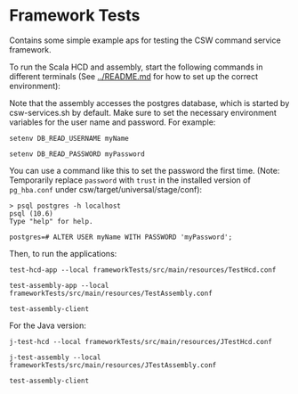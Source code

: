 Framework Tests
===============

Contains some simple example aps for testing the CSW command service framework.

To run the Scala HCD and assembly, start the following commands in different terminals (See [../README.md](../README.md) for how to set up the correct environment):

Note that the assembly accesses the postgres database, which is started by csw-services.sh by default.
Make sure to set the necessary environment variables for the user name and password.
For example:

    setenv DB_READ_USERNAME myName

    setenv DB_READ_PASSWORD myPassword

You can use a command like this to set the password the first time. 
(Note: Temporarily replace `password` with `trust` in the installed version of `pg_hba.conf` under csw/target/universal/stage/conf):

```
> psql postgres -h localhost
psql (10.6)
Type "help" for help.

postgres=# ALTER USER myName WITH PASSWORD 'myPassword';
```

Then, to run the applications:

    test-hcd-app --local frameworkTests/src/main/resources/TestHcd.conf

    test-assembly-app --local frameworkTests/src/main/resources/TestAssembly.conf

    test-assembly-client

For the Java version:

    j-test-hcd --local frameworkTests/src/main/resources/JTestHcd.conf
    
    j-test-assembly --local frameworkTests/src/main/resources/JTestAssembly.conf

    test-assembly-client


